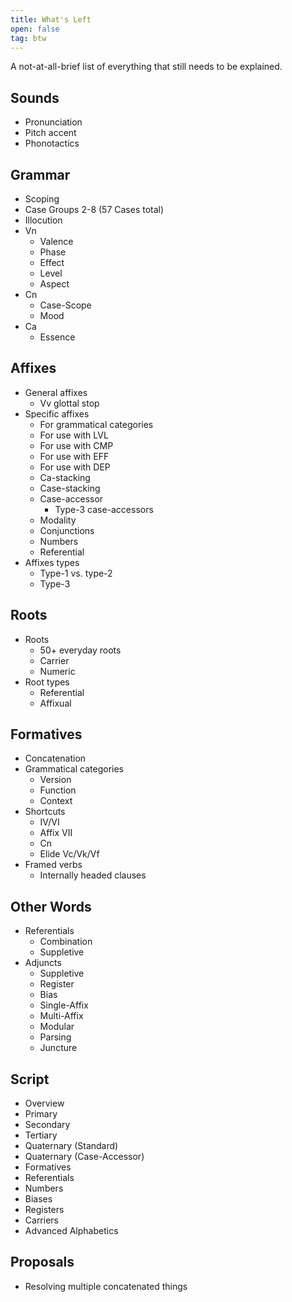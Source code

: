 ```yaml
---
title: What's Left
open: false
tag: btw
---
```


A not-at-all-brief list of everything that still needs to be explained.

<div class="[&_li]:my-0 [&_li_ul]:my-0">

## Sounds

- Pronunciation
- Pitch accent
- Phonotactics

## Grammar

- Scoping
- Case Groups 2-8 (57 Cases total)
- Illocution
- Vn
  - Valence
  - Phase
  - Effect
  - Level
  - Aspect
- Cn
  - Case-Scope
  - Mood
- Ca
  - Essence

## Affixes

- General affixes
  - Vv glottal stop
- Specific affixes
  - For grammatical categories
  - For use with LVL
  - For use with CMP
  - For use with EFF
  - For use with DEP
  - Ca-stacking
  - Case-stacking
  - Case-accessor
    - Type-3 case-accessors
  - Modality
  - Conjunctions
  - Numbers
  - Referential
- Affixes types
  - Type-1 vs. type-2
  - Type-3

## Roots

- Roots
  - 50+ everyday roots
  - Carrier
  - Numeric
- Root types
  - Referential
  - Affixual

## Formatives

- Concatenation
- Grammatical categories
  - Version
  - Function
  - Context
- Shortcuts
  - IV/VI
  - Affix VII
  - Cn
  - Elide Vc/Vk/Vf
- Framed verbs
  - Internally headed clauses

## Other Words

- Referentials
  - Combination
  - Suppletive
- Adjuncts
  - Suppletive
  - Register
  - Bias
  - Single-Affix
  - Multi-Affix
  - Modular
  - Parsing
  - Juncture

## Script

- Overview
- Primary
- Secondary
- Tertiary
- Quaternary (Standard)
- Quaternary (Case-Accessor)
- Formatives
- Referentials
- Numbers
- Biases
- Registers
- Carriers
- Advanced Alphabetics

## Proposals

- Resolving multiple concatenated things

</div>
